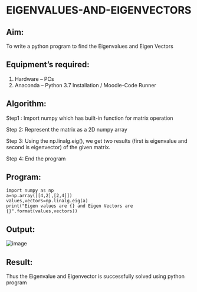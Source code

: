# EIGENVALUES-AND-EIGENVECTORS
## Aim:
To write a python program to find the Eigenvalues and Eigen Vectors
## Equipment’s required:
1. 	Hardware – PCs
2. 	Anaconda – Python 3.7 Installation / Moodle-Code Runner
## Algorithm:
Step1 :
Import numpy which has built-in function for matrix operation

Step 2:
Represent the matrix as a 2D numpy array

Step 3:
Using the np.linalg.eig(), we get two results (first is eigenvalue and second is eigenvector) of the given matrix.

Step 4:
End the program
## Program:
```
import numpy as np
a=np.array([[4,2],[2,4]])
values,vectors=np.linalg.eig(a)
print("Eigen values are {} and Eigen Vectors are {}".format(values,vectors))
```

## Output:
![image](https://github.com/user-attachments/assets/fc550ded-323f-4620-97db-38b2b3f036b5)

## Result:
Thus the Eigenvalue and Eigenvector is successfully solved using python program
